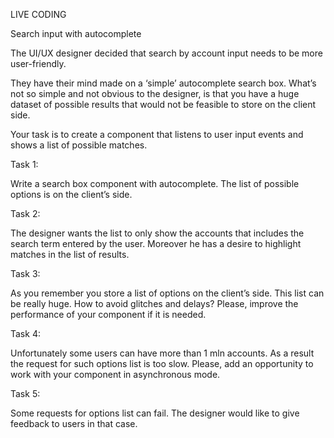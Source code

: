 LIVE CODING

Search input with autocomplete

The UI/UX designer decided that search by account input needs
to be more user-friendly.

They have their mind made on a ‘simple’ autocomplete search box.
What’s not so simple and not obvious to the designer,
is that you have a huge dataset of possible results that would
not be feasible to store on the client side.

Your task is to create a component that listens to user input events
and shows a list of possible matches.

Task 1:

Write a search box component with autocomplete.
The list of possible options is on the client’s side.

Task 2:

The designer wants the list to only show the accounts that includes
the search term entered by the user. Moreover he has a desire
to highlight matches in the list of results.

Task 3:

As you remember you store a list of options on the client’s side.
This list can be really huge. How to avoid glitches and delays?
Please, improve the performance of your component if it is needed.

Task 4:

Unfortunately some users can have more than 1 mln accounts.
As a result the request for such options list is too slow.
Please, add an opportunity to work with your component in
asynchronous mode.

Task 5:

Some requests for options list can fail.
The designer would like to give feedback to users in that case.



